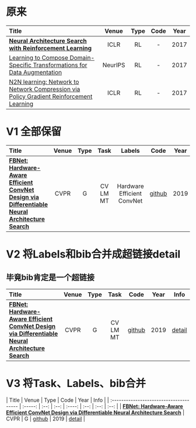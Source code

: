 

# 原来
| Title                                    |  Venue  |   Type    |                   Code                   | Year |
| :--------------------------------------- | :-----: | :-------: | :--------------------------------------: | :--: |
| [**Neural Architecture Search with Reinforcement Learning**](https://openreview.net/forum?id=r1Ue8Hcxg) |  ICLR   |    RL     |                    -                     | 2017 |
| [Learning to Compose Domain-Specific Transformations for Data Augmentation](http://papers.nips.cc/paper/6916-learning-to-compose-domain-specific-transformations-for-data-augmentation) | NeurIPS |    RL     |                    -                     | 2017 |
| [N2N learning: Network to Network Compression via Policy Gradient Reinforcement Learning](https://openreview.net/forum?id=B1hcZZ-AW) |  ICLR   |    RL     |                    -                     | 2017 |


# V1 全部保留
| Title                                    |  Venue  | Type | Task | Labels | Code | Year | bib |
| :-------------------------------------- | :-----: | :--: | :--: | :----: | :--: | :--: | :--: |
| [**FBNet: Hardware-Aware Efficient ConvNet Design via Differentiable Neural Architecture Search**](https://ieeexplore.ieee.org/document/8953587/) |  CVPR   |   G    | CV<br>LM<br>MT | Hardware  Efficient  ConvNet |  [github](https://github.com/facebookresearch/mobile-vision) | 2019 | bib |


# V2 将Labels和bib合并成超链接detail
## 毕竟bib肯定是一个超链接
| Title                                    |  Venue  | Type | Task | Code | Year | Info |
| :-------------------------------------- | :-----: | :--: | :--: | :----: | :--: | :--: |
| [**FBNet: Hardware-Aware Efficient ConvNet Design via Differentiable Neural Architecture Search**](https://ieeexplore.ieee.org/document/8953587/) |  CVPR   |   G    | CV  LM  MT |  [github](https://github.com/facebookresearch/mobile-vision) | 2019 | [detail]() |

# V3 将Task、Labels、bib合并
| Title                                    |  Venue  | Type | Code | Year | Info |
| :-------------------------------------- | :-----: | :--: | :--: | :----: | :--: | :--: | :--: |
| [**FBNet: Hardware-Aware Efficient ConvNet Design via Differentiable Neural Architecture Search**](https://ieeexplore.ieee.org/document/8953587/) |  CVPR   |   G    |  [github](https://github.com/facebookresearch/mobile-vision) | 2019 | [detail]() |